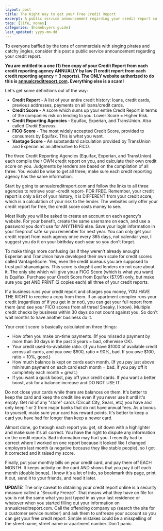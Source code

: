 ```yaml
---
layout: post
title: The Right Way to get your Free Credit Report
excerpt: A public service announcement regarding your credit report so you do not get taken advantage of by pirates.
tags: [life, money]
categories: [homebuyers guide]
last_updated: yyyy-mm-dd
---
```

To everyone baffled by the tons of commercials with singing pirates and catchy jingles, consider this post a public service announcement regarding your credit report.

**You are entitled to a one (1) free copy of your Credit Report from each credit reporting agency ANNUALLY by law (1 credit report from each credit reporting agency = 3 reports). The ONLY website authorized to do this is [annualcreditreport.com](https://www.annualcreditreport.com).  Everything else is a scam!**
<!--break-->
Let's get some definitions out of the way:

 * **Credit Report** - A list of your entire credit history: loans, credit cards, previous addresses, payments on all loans/credit cards.
 * **Credit Score** - A score which sums up your entire Credit Report in terms of the companies risk on lending to you.  Lower Score = Higher Risk.
 * **Credit Reporting Agencies** - Equifax, Experian, and TransUnion.  Also called *Credit Bureaus*.
 * **FICO Score** -  The most widely accepted Credit Score, provided to consumers by Equifax.  This is what you want.
 * **Vantage Score** - An substandard calculation provided by TransUnion and Experian as an alternative to FICO. 

The three Credit Reporting Agencies (Equifax, Experian, and TransUnion) each compile their OWN credit report on you, and calculate their own credit score on you.  Judgments by lenders are based on the compilation of all three.  You would be wise to get all three, make sure each credit reporting agency has the same information.

Start by going to annualcreditreport.com and follow the links to all three agencies to retrieve your -credit report- FOR FREE.  Remember, your credit report is only a list of your history, it is DIFFERENT from your credit score, which is a calculation of your risk to the lender.  The websites only offer your credit report for free, the credit score costs money to see.

Most likely you will be asked to create an account on each agency's website.  For your benefit, create the same username on each, and use a password you don't use for ANYTHING else.   Save your login information in your fireproof safe so you remember for next year.  You can only get your credit report from each agency once every 365 days, not calendar year, I suggest you do it on your birthday each year so you don't forget.

To make things more confusing (as if they weren't already enough) Experian and TranUnion have developed their own scale for credit scores called VantageScore.  Yes, even the credit bureaus you are supposed to trust pull shananigans.  This score is dogshit and lenders do not care about it.  The only site which will give you a FICO Score (which is what you want) is Equifax. Purchase your Credit Score from Equifax ($7.95) only, but make sure you get AND PRINT (2 copies each) all three of your credit reports.

If a business runs your credit report and charges you money, YOU HAVE THE RIGHT to receive a copy from them. If an apartment complex runs your credit (regardless of if you get in or not), you can get your full report from them (and see your FICO scores from all three!  Sneaky, I know).   Multiple credit checks by business within 30 days do not count against you.  So don't wait months to have another business do it.

Your credit score is basically calculated on three things:

 * How often you make on-time payments.  (If you missed a payment by more than 30 days in the past 3 years = bad, otherwise OK).
 * Your credit used-to-available ratio.  (if you have $1000 of available credit across all cards, and you owe $900, ratio = 90%, bad.  If you owe $100, ratio = 10%, good.)
 * How much balance is kept on cards each month.  (If you pay just above minimum payment on each card each month = bad.  If you pay off it completely each month = great.)
 * If you want a quick boost, pay off your credit cards.  If you want a better boost, ask for a balance increase and DO NOT USE IT.

Do not close your cards while there are balances on them.  It's better to keep the card and keep the credit line even if you never use it until it's empty.  Get rid of any "store" cards (Circuit City, Sears, etc) you have and only keep 1 or 2 from major banks that do not have annual fees.  As a bonus to yourself, make sure your card has reward points.  It's better to keep a card you have had for longer than keep a newer card.

Almost done, go through each report you get, sit down with a highlighter and make sure it's all correct.  You have the right to dispute any information on the credit reports.  Bad information may hurt you.  I recently had to correct where I worked on one report because it looked like I changed employers last month (a negative because they like stable people), so I got it corrected and it raised my score.

Finally, put your monthly bills on your credit card, and pay them off EACH MONTH.  It keeps activity on the card AND shows that you pay it off each month (double bonus).  I know it's a lot of info, so bookmark this page, print it out, send it to your friends, and read it later.

**UPDATE:** The only caveat to obtaining your credit report online is a security measure called a "Security Freeze".  That means what they have on file for you is not the same what you just typed in as your last residence or whatever when you started filling out your information on annualcreditreport.com.  Call the offending company up (search the site for a customer service number) and ask them to unfreeze your account so you can get your free credit report.  Simple mistakes could be a misspelling of the street name, street name or apartment number.  Don't panic.


